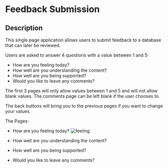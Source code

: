# Feedback Submission

## Description

This single page application allows users to submit feedback to a database that can later be reviewed. 

Users are asked to answer 4 questions with a value between 1 and 5:

- How are you feeling today?
- How well are you understanding the content?
- How well are you being supported?
- Would you like to leave any comments?

The first 3 pages will only allow values between 1 and 5 and will not allow blank values. The comments page can be left blank if the user chooses to.

The back buttons will bring you to the previous pages if you want to change your values.

The Pages:
- How are you feeling today?
![feeling](images/feeling-page.png)
- How well are you understanding the content?

- How well are you being supported?

- Would you like to leave any comments?


